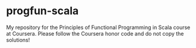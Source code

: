 # progfun-scala

My repository for the Principles of Functional Programming in Scala course at Coursera. Please follow the Coursera honor code and do not copy the solutions!
